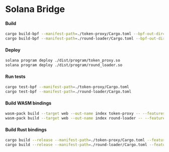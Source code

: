 # Solana Bridge

#### Build
```bash
cargo build-bpf --manifest-path=./token-proxy/Cargo.toml --bpf-out-dir=dist/program
cargo build-bpf --manifest-path=./round-loader/Cargo.toml --bpf-out-dir=dist/program
```

#### Deploy
```bash
solana program deploy ./dist/program/token_proxy.so
solana program deploy ./dist/program/round_loader.so
```

#### Run tests
```bash
cargo test-bpf --manifest-path=./token-proxy/Cargo.toml
cargo test-bpf --manifest-path=./round-loader/Cargo.toml
```

#### Build WASM bindings
```bash
wasm-pack build --target web --out-name index token-proxy -- --features wasm
wasm-pack build --target web --out-name index round-loader -- --features wasm
```

#### Build Rust bindings
```bash
cargo build --release --manifest-path=./token-proxy/Cargo.toml --features=bindings
cargo build --release --manifest-path=./round-loader/Cargo.toml --features=bindings
```

